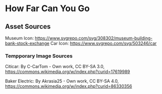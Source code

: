# How Far Can You Go

## Asset Sources

Museum Icon: https://www.svgrepo.com/svg/308302/museum-building-bank-stock-exchange
Car Icon: https://www.svgrepo.com/svg/503246/car

### Tempporary Image Sources

Citicar:
By C-CarTom - Own work, CC BY-SA 3.0, https://commons.wikimedia.org/w/index.php?curid=17619989

Baker Electric: By Akrasia25 - Own work, CC BY-SA 4.0, https://commons.wikimedia.org/w/index.php?curid=86330356
